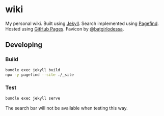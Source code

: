 # wiki

My personal wiki. Built using [Jekyll](https://jekyllrb.com/). Search implemented using [Pagefind](https://pagefind.app/). Hosted using [GitHub Pages](https://pages.github.com/). Favicon by [@batgirlodessa](https://twitter.com/batgirlodessa).

## Developing

### Build

```sh
bundle exec jekyll build
npx -y pagefind --site ./_site
```

### Test

```sh
bundle exec jekyll serve
```

The search bar will not be available when testing this way.

